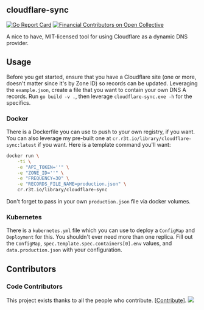 ## cloudflare-sync
[![Go Report Card](https://goreportcard.com/badge/github.com/mxplusb/cloudflare-sync)](https://goreportcard.com/report/github.com/mxplusb/cloudflare-sync)
[![Financial Contributors on Open Collective](https://opencollective.com/cloudflare-dyns/all/badge.svg?label=financial+contributors)](https://opencollective.com/cloudflare-dyns) 

A nice to have, MIT-licensed tool for using Cloudflare as a dynamic DNS provider.

## Usage

Before you get started, ensure that you have a Cloudflare site (one or more, doesn't matter since it's by Zone ID) so records can be updated. Leveraging the `example.json`, create a file that you want to contain your own DNS A records. Run `go build -v .`, then leverage `cloudflare-sync.exe -h` for the specifics.

### Docker

There is a Dockerfile you can use to push to your own registry, if you want. You can also leverage my pre-built one at `cr.r3t.io/library/cloudflare-sync:latest` if you want. Here is a template command you'll want:

```bash
docker run \
    -ti \
    -e "API_TOKEN=''" \
    -e "ZONE_ID=''" \
    -e "FREQUENCY=30" \
    -e "RECORDS_FILE_NAME=production.json" \
    cr.r3t.io/library/cloudflare-sync
```

Don't forget to pass in your own `production.json` file via docker volumes.

### Kubernetes

There is a `kubernetes.yml` file which you can use to deploy a `ConfigMap` and `Deployment` for this. You shouldn't ever need more than one replica. Fill out the `ConfigMap`, `spec.template.spec.containers[0].env` values, and `data.production.json` with your configuration.

## Contributors

### Code Contributors

This project exists thanks to all the people who contribute. [[Contribute](CONTRIBUTING.md)].
<a href="https://github.com/mxplusb/cloudflare-sync/graphs/contributors"><img src="https://opencollective.com/cloudflare-dyns/contributors.svg?width=890&button=false" /></a>
